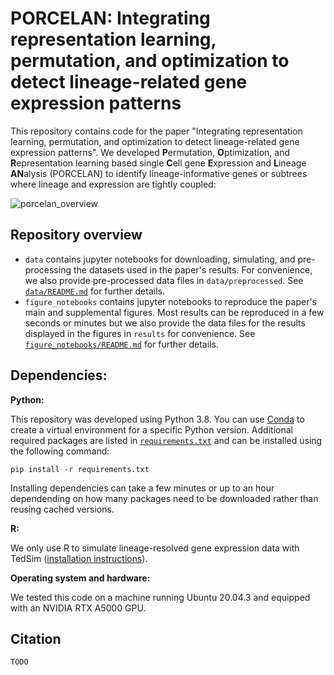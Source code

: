 # PORCELAN: Integrating representation learning, permutation, and optimization to detect lineage-related gene expression patterns
This repository contains code for the paper "Integrating representation learning, permutation, and optimization to detect lineage-related gene expression patterns". We developed **P**ermutation, **O**ptimization, and **R**epresentation learning based single **C**ell gene **E**xpression and **L**ineage **AN**alysis (PORCELAN) to identify lineage-informative genes or subtrees where lineage and expression are tightly coupled:

![porcelan_overview](https://github.com/uhlerlab/porcelan/assets/34376746/bc4ba6c2-00c9-4d34-b4e6-332ba64cf829)

## Repository overview

* `data` contains jupyter notebooks for downloading, simulating, and pre-processing the datasets used in the paper's results. For convenience, we also provide pre-processed data files in `data/preprocessed`. See [`data/README.md`](data/README.md) for further details.
* `figure_notebooks` contains jupyter notebooks to reproduce the paper's main and supplemental figures. Most results can be reproduced in a few seconds or minutes but we also provide the data files for the results displayed in the figures in `results` for convenience. See [`figure_notebooks/README.md`](figure_notebooks/README.md) for further details.

## Dependencies:
**Python:**

This repository was developed using Python 3.8. You can use [Conda](https://conda.io/projects/conda/en/latest/user-guide/tasks/manage-environments.html#) to create a virtual environment for a specific Python version. Additional required packages are listed in [`requirements.txt`](requirements.txt) and can be installed using the following command:
```
pip install -r requirements.txt
```
Installing dependencies can take a few minutes or up to an hour dependending on how many packages need to be downloaded rather than reusing cached versions.

**R:**

We only use R to simulate lineage-resolved gene expression data with TedSim ([installation instructions](https://github.com/Galaxeee/TedSim/tree/main)).

**Operating system and hardware:**

We tested this code on a machine running Ubuntu 20.04.3 and equipped with an NVIDIA RTX A5000 GPU.

## Citation
```
TODO
```
